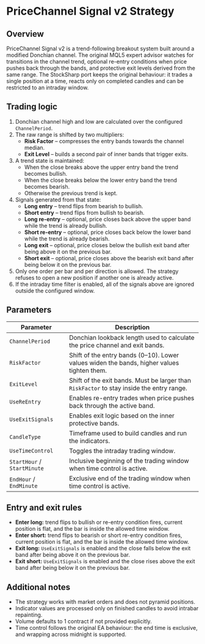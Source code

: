 # PriceChannel Signal v2 Strategy

## Overview
PriceChannel Signal v2 is a trend-following breakout system built around a modified Donchian channel. The original MQL5 expert advisor watches for transitions in the channel trend, optional re-entry conditions when price pushes back through the bands, and protective exit levels derived from the same range. The StockSharp port keeps the original behaviour: it trades a single position at a time, reacts only on completed candles and can be restricted to an intraday window.

## Trading logic
1. Donchian channel high and low are calculated over the configured `ChannelPeriod`.
2. The raw range is shifted by two multipliers:
   * **Risk Factor** – compresses the entry bands towards the channel median.
   * **Exit Level** – builds a second pair of inner bands that trigger exits.
3. A trend state is maintained:
   * When the close breaks above the upper entry band the trend becomes bullish.
   * When the close breaks below the lower entry band the trend becomes bearish.
   * Otherwise the previous trend is kept.
4. Signals generated from that state:
   * **Long entry** – trend flips from bearish to bullish.
   * **Short entry** – trend flips from bullish to bearish.
   * **Long re-entry** – optional, price closes back above the upper band while the trend is already bullish.
   * **Short re-entry** – optional, price closes back below the lower band while the trend is already bearish.
   * **Long exit** – optional, price closes below the bullish exit band after being above it on the previous bar.
   * **Short exit** – optional, price closes above the bearish exit band after being below it on the previous bar.
5. Only one order per bar and per direction is allowed. The strategy refuses to open a new position if another one is already active.
6. If the intraday time filter is enabled, all of the signals above are ignored outside the configured window.

## Parameters
| Parameter | Description |
|-----------|-------------|
| `ChannelPeriod` | Donchian lookback length used to calculate the price channel and exit bands. |
| `RiskFactor` | Shift of the entry bands (0–10). Lower values widen the bands, higher values tighten them. |
| `ExitLevel` | Shift of the exit bands. Must be larger than `RiskFactor` to stay inside the entry range. |
| `UseReEntry` | Enables re-entry trades when price pushes back through the active band. |
| `UseExitSignals` | Enables exit logic based on the inner protective bands. |
| `CandleType` | Timeframe used to build candles and run the indicators. |
| `UseTimeControl` | Toggles the intraday trading window. |
| `StartHour` / `StartMinute` | Inclusive beginning of the trading window when time control is active. |
| `EndHour` / `EndMinute` | Exclusive end of the trading window when time control is active. |

## Entry and exit rules
* **Enter long:** trend flips to bullish or re-entry condition fires, current position is flat, and the bar is inside the allowed time window.
* **Enter short:** trend flips to bearish or short re-entry condition fires, current position is flat, and the bar is inside the allowed time window.
* **Exit long:** `UseExitSignals` is enabled and the close falls below the exit band after being above it on the previous bar.
* **Exit short:** `UseExitSignals` is enabled and the close rises above the exit band after being below it on the previous bar.

## Additional notes
* The strategy works with market orders and does not pyramid positions.
* Indicator values are processed only on finished candles to avoid intrabar repainting.
* Volume defaults to 1 contract if not provided explicitly.
* Time control follows the original EA behaviour: the end time is exclusive, and wrapping across midnight is supported.
